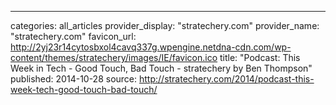 ---
categories: all_articles
provider_display: "stratechery.com"
provider_name: "stratechery.com"
favicon_url: http://2yj23r14cytosbxol4cavq337g.wpengine.netdna-cdn.com/wp-content/themes/stratechery/images/IE/favicon.ico
title: "Podcast: This Week in Tech - Good Touch, Bad Touch - stratechery by Ben Thompson"
published: 2014-10-28
source: http://stratechery.com/2014/podcast-this-week-tech-good-touch-bad-touch/